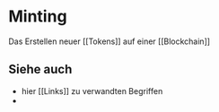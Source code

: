 # Minting
Das Erstellen neuer [[Tokens]] auf einer [[Blockchain]]
## Siehe auch
- hier [[Links]] zu verwandten Begriffen 
- 
